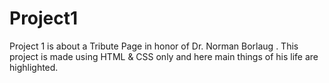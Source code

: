 # Project1
Project 1 is about a Tribute Page in honor of Dr. Norman Borlaug . This project is made using HTML &amp; CSS only and here main things of his life are highlighted.
